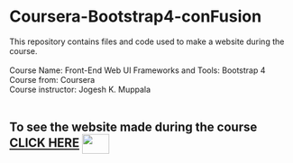 # Coursera-Bootstrap4-conFusion

This repository contains files and code used to make a website during the course. <br /> <br />
Course Name: Front-End Web UI Frameworks and Tools: Bootstrap 4 <br />
Course from: Coursera <br />
Course instructor: Jogesh K. Muppala <br /><br />

## To see the website made during the course [CLICK HERE](https://surajbugade.github.io/Ristorante-Con-Fusion/) <img src="https://media.giphy.com/media/H7rpDsO6ZCO9gHgRcy/giphy.gif" align="center" width="48" height="35" />
